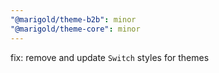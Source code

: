 ```yaml
---
"@marigold/theme-b2b": minor
"@marigold/theme-core": minor
---
```


fix: remove and update `Switch` styles for themes
